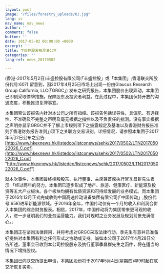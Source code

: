 ```yaml
---
layout: post
image: "/files/forestry_uploads/03.jpg"
lang: sc
nav_name: nav_news
author: ''
comments: false
button: ''
date: 2017-05-02 00:00:00 +0800
excerpt: ''
title: 丰盛控股发布澄清公告
categories: ''
lang-ref: news_20170502

---
```

(香港-2017年5月2日)丰盛控股有限公司(「丰盛控股」或「本集团」;香港联交所股份代号:607) 留意到，因2017年4月25日市场上出现一份由Glaucus Research Group California, LLC(「GRGC」) 发布之研究报告，本集团股价出现异动。本集团已即刻采取停牌措施，保障股东及投资者利益。在此过程中，本集团保持开放的沟通态度，积极推进复牌事宜。

本集团否认该报告内针对本公司之所有指控。该报告包括误导性、具偏见、有选择性、不准确及不完整之声明及毫无根据之指控以及不负责任的揣测。没有事实根据之声明亦显示GRGC并不了解上市规则项下之披露规定及基准以及香港财务报告准则(「香港财务报告准则」)项下之关联方交易识别。详细情况，请参照本集团于2017年5月2日公布之公告: [http://www.hkexnews.hk/listedco/listconews/sehk/2017/0502/LTN201705022026_C.pdf](http://www.hkexnews.hk/listedco/listconews/sehk/2017/0502/LTN201705022026_C.pdf "http://www.hkexnews.hk/listedco/listconews/sehk/2017/0502/LTN201705022026_C.pdf")

就本次事件，本集团最终控股股东、执行董事、主席兼首席执行官季昌群先生表示:「经过两年的努力，本集团已逐步形成了地产、旅游、健康医疗、新能源及投资等五大产业板块。各个板块均拥有优质资源和可持续发展的业务模式。而本集团于2016年12月正式完成收购中国高速传动设备集团有限公司(「中国传动」;股份代号:658)进军新能源领域。于2016年全年，中国传动仅有一个月的收入和利润合倂入本集团的综合财务报表。相信，2017年，中国传动将为集团带来更可观的收入，进一步证明我们的业务运营能力。我们对现时之业务发展及规划前景充满信心。」

本集团正在谘询法律顾问，并将考虑对GRGC采取法律行动。季先生有意并已准备好提供对本集团有利之任何形式之协助或支持。诚如本公司于2017年4月28日公告所述，董事会已收到本公司控股股东及执行董事季昌群先生之函件，将在适当的情况下增持股权。

本集团已向联交所提出申请，本集团股份将于2017年5月4日(星期四)早9时起在联交所恢复买卖。
